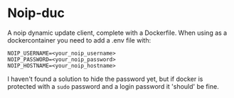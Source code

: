 # Noip-duc
A noip dynamic update client, complete with a Dockerfile. When using as a dockercontainer you need to add a .env file with:
```
NOIP_USERNAME=<your_noip_username>
NOIP_PASSWORD=<your_noip_password>
NOIP_HOSTNAME=<your_noip_hostname>
```
I haven't found a solution to hide the password yet, but if docker is protected with a `sudo` password and a login password it 'should' be fine.
